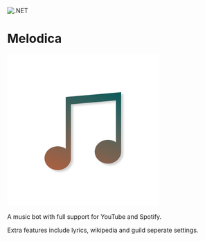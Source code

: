 ![.NET](https://github.com/F0903/Melodica/workflows/.NET/badge.svg)

# Melodica
![](./github-media/logo.png)

A music bot with full support for YouTube and Spotify.

Extra features include lyrics, wikipedia and guild seperate settings. 
